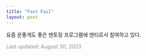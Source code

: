 ```yaml
---
title: "Fast Fail"
layout: post
---
```


요즘 운좋게도 좋은 멘토링 프로그램에 멘티로서 참여하고 있다.


<font color='#909194'>Last updated: August 30, 2023</font>